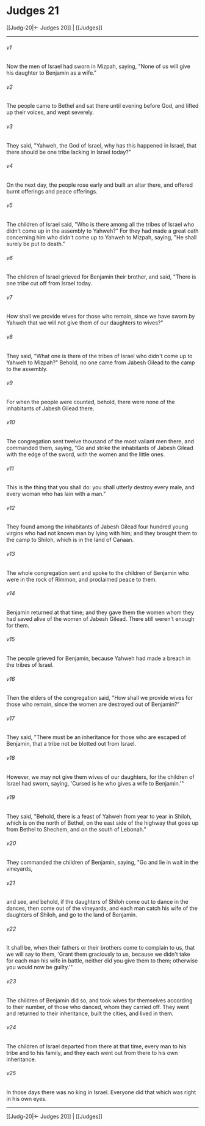 # Judges 21

[[Judg-20|← Judges 20]] | [[Judges]]
***



###### v1 
Now the men of Israel had sworn in Mizpah, saying, "None of us will give his daughter to Benjamin as a wife." 

###### v2 
The people came to Bethel and sat there until evening before God, and lifted up their voices, and wept severely. 

###### v3 
They said, "Yahweh, the God of Israel, why has this happened in Israel, that there should be one tribe lacking in Israel today?" 

###### v4 
On the next day, the people rose early and built an altar there, and offered burnt offerings and peace offerings. 

###### v5 
The children of Israel said, "Who is there among all the tribes of Israel who didn't come up in the assembly to Yahweh?" For they had made a great oath concerning him who didn't come up to Yahweh to Mizpah, saying, "He shall surely be put to death." 

###### v6 
The children of Israel grieved for Benjamin their brother, and said, "There is one tribe cut off from Israel today. 

###### v7 
How shall we provide wives for those who remain, since we have sworn by Yahweh that we will not give them of our daughters to wives?" 

###### v8 
They said, "What one is there of the tribes of Israel who didn't come up to Yahweh to Mizpah?" Behold, no one came from Jabesh Gilead to the camp to the assembly. 

###### v9 
For when the people were counted, behold, there were none of the inhabitants of Jabesh Gilead there. 

###### v10 
The congregation sent twelve thousand of the most valiant men there, and commanded them, saying, "Go and strike the inhabitants of Jabesh Gilead with the edge of the sword, with the women and the little ones. 

###### v11 
This is the thing that you shall do: you shall utterly destroy every male, and every woman who has lain with a man." 

###### v12 
They found among the inhabitants of Jabesh Gilead four hundred young virgins who had not known man by lying with him; and they brought them to the camp to Shiloh, which is in the land of Canaan. 

###### v13 
The whole congregation sent and spoke to the children of Benjamin who were in the rock of Rimmon, and proclaimed peace to them. 

###### v14 
Benjamin returned at that time; and they gave them the women whom they had saved alive of the women of Jabesh Gilead. There still weren't enough for them. 

###### v15 
The people grieved for Benjamin, because Yahweh had made a breach in the tribes of Israel. 

###### v16 
Then the elders of the congregation said, "How shall we provide wives for those who remain, since the women are destroyed out of Benjamin?" 

###### v17 
They said, "There must be an inheritance for those who are escaped of Benjamin, that a tribe not be blotted out from Israel. 

###### v18 
However, we may not give them wives of our daughters, for the children of Israel had sworn, saying, 'Cursed is he who gives a wife to Benjamin.'" 

###### v19 
They said, "Behold, there is a feast of Yahweh from year to year in Shiloh, which is on the north of Bethel, on the east side of the highway that goes up from Bethel to Shechem, and on the south of Lebonah." 

###### v20 
They commanded the children of Benjamin, saying, "Go and lie in wait in the vineyards, 

###### v21 
and see, and behold, if the daughters of Shiloh come out to dance in the dances, then come out of the vineyards, and each man catch his wife of the daughters of Shiloh, and go to the land of Benjamin. 

###### v22 
It shall be, when their fathers or their brothers come to complain to us, that we will say to them, 'Grant them graciously to us, because we didn't take for each man his wife in battle, neither did you give them to them; otherwise you would now be guilty.'" 

###### v23 
The children of Benjamin did so, and took wives for themselves according to their number, of those who danced, whom they carried off. They went and returned to their inheritance, built the cities, and lived in them. 

###### v24 
The children of Israel departed from there at that time, every man to his tribe and to his family, and they each went out from there to his own inheritance. 

###### v25 
In those days there was no king in Israel. Everyone did that which was right in his own eyes.

***
[[Judg-20|← Judges 20]] | [[Judges]]
